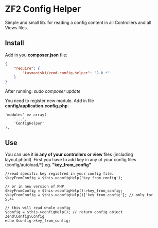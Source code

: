 # ZF2 Config Helper
Simple and small lib. for reading a config content in all Controllers and all Views files.

## Install

Add in you **composer.json** file:

```json
{
    "require": {
        "tasmaniski/zend-config-helper": "2.0.*"
    }
}
```
After running: *sudo composer update* 

You need to register new module. Add in file **config/application.config.php**: 

```
'modules' => array(
    '...',
    'ConfigHelper'
),
```

## Use
You can use it **in any of your controllers or view** files (including layout.phtml). 
First you have to add key in any of your config files (config/autoload/\*) eg. **"key_from_config"**

```
//read specific key registred in your config file.
$keyFromConfig = $this->configHelp('key_from_config');

// or in new version of PHP
$keyFromConfig = $this->configHelp()->key_from_config;
$keyFromConfig = $this->configHelp()['key_from_config']; // only for 5.4+

// this will read whole config
$config = $this->configHelp(); // return config object Zend\Config\Config
echo $config->key_from_config;
```





